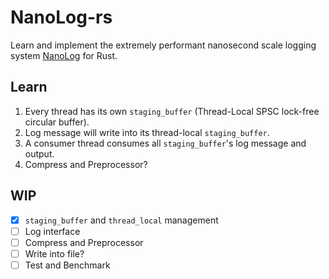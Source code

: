 # NanoLog-rs

Learn and implement the extremely performant nanosecond scale logging system [NanoLog](https://github.com/PlatformLab/NanoLog?tab=License-1-ov-file#readme) for Rust.

## Learn

1. Every thread has its own `staging_buffer` (Thread-Local SPSC lock-free circular buffer).
2. Log message will write into its thread-local `staging_buffer`.
3. A consumer thread consumes all `staging_buffer`'s log message and output.
4. Compress and Preprocessor?

## WIP

- [x] `staging_buffer` and `thread_local` management
- [ ] Log interface
- [ ] Compress and Preprocessor
- [ ] Write into file?
- [ ] Test and Benchmark
